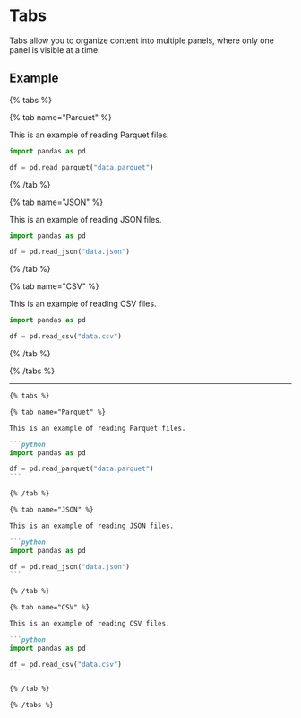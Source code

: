 # Tabs

Tabs allow you to organize content into multiple panels, where only one panel is visible at a time.

## Example

{% tabs %}

{% tab name="Parquet" %}

This is an example of reading Parquet files.

```python
import pandas as pd

df = pd.read_parquet("data.parquet")
```

{% /tab %}

{% tab name="JSON" %}

This is an example of reading JSON files.

```python
import pandas as pd

df = pd.read_json("data.json")
```

{% /tab %}

{% tab name="CSV" %}

This is an example of reading CSV files.

```python
import pandas as pd

df = pd.read_csv("data.csv")
```

{% /tab %}

{% /tabs %}

---

````markdown
{% tabs %}

{% tab name="Parquet" %}

This is an example of reading Parquet files.

```python
import pandas as pd

df = pd.read_parquet("data.parquet")
```

{% /tab %}

{% tab name="JSON" %}

This is an example of reading JSON files.

```python
import pandas as pd

df = pd.read_json("data.json")
```

{% /tab %}

{% tab name="CSV" %}

This is an example of reading CSV files.

```python
import pandas as pd

df = pd.read_csv("data.csv")
```

{% /tab %}

{% /tabs %}
````
